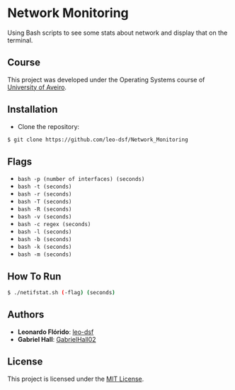 # Network Monitoring
Using Bash scripts to see some stats about network and display that on the terminal.

## Course
This project was developed under the Operating Systems course of [University of Aveiro](https://www.ua.pt/).

## Installation
* Clone the repository:
```bash
$ git clone https://github.com/leo-dsf/Network_Monitoring
```
## Flags
* ```bash -p (number of interfaces) (seconds)```
* ```bash -t (seconds)```
* ```bash -r (seconds)```
* ```bash -T (seconds)```
* ```bash -R (seconds)```
* ```bash -v (seconds)```
* ```bash -c regex (seconds)```
* ```bash -l (seconds)```
* ```bash -b (seconds)```
* ```bash -k (seconds)```
* ```bash -m (seconds)```

## How To Run
```bash
$ ./netifstat.sh (-flag) (seconds)
```

## Authors
* **Leonardo Flórido**: [leo-dsf](https://github.com/leo-dsf)
* **Gabriel Hall**: [GabrielHall02](https://github.com/GabrielHall02)

## License
This project is licensed under the [MIT License](LICENSE).
